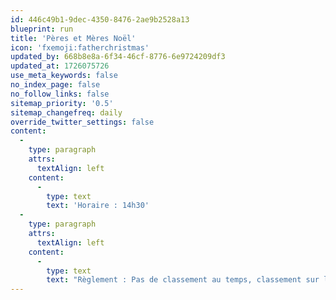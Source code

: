 ```yaml
---
id: 446c49b1-9dec-4350-8476-2ae9b2528a13
blueprint: run
title: 'Pères et Mères Noël'
icon: 'fxemoji:fatherchristmas'
updated_by: 668b8e8a-6f34-46cf-8776-6e9724209df3
updated_at: 1726075726
use_meta_keywords: false
no_index_page: false
no_follow_links: false
sitemap_priority: '0.5'
sitemap_changefreq: daily
override_twitter_settings: false
content:
  -
    type: paragraph
    attrs:
      textAlign: left
    content:
      -
        type: text
        text: 'Horaire : 14h30'
  -
    type: paragraph
    attrs:
      textAlign: left
    content:
      -
        type: text
        text: "Règlement : Pas de classement au temps, classement sur l'originalité du costume (thème de Noël)."
---
```

